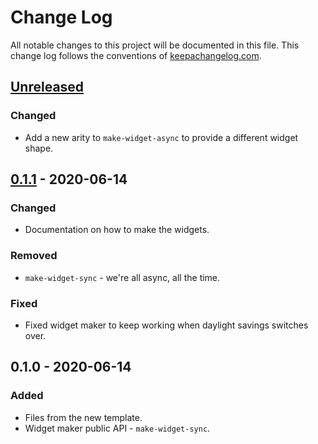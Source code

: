 # Change Log
All notable changes to this project will be documented in this file. This change log follows the conventions of [keepachangelog.com](http://keepachangelog.com/).

## [Unreleased]
### Changed
- Add a new arity to `make-widget-async` to provide a different widget shape.

## [0.1.1] - 2020-06-14
### Changed
- Documentation on how to make the widgets.

### Removed
- `make-widget-sync` - we're all async, all the time.

### Fixed
- Fixed widget maker to keep working when daylight savings switches over.

## 0.1.0 - 2020-06-14
### Added
- Files from the new template.
- Widget maker public API - `make-widget-sync`.

[Unreleased]: https://github.com/your-name/wonder_mouth/compare/0.1.1...HEAD
[0.1.1]: https://github.com/your-name/wonder_mouth/compare/0.1.0...0.1.1
